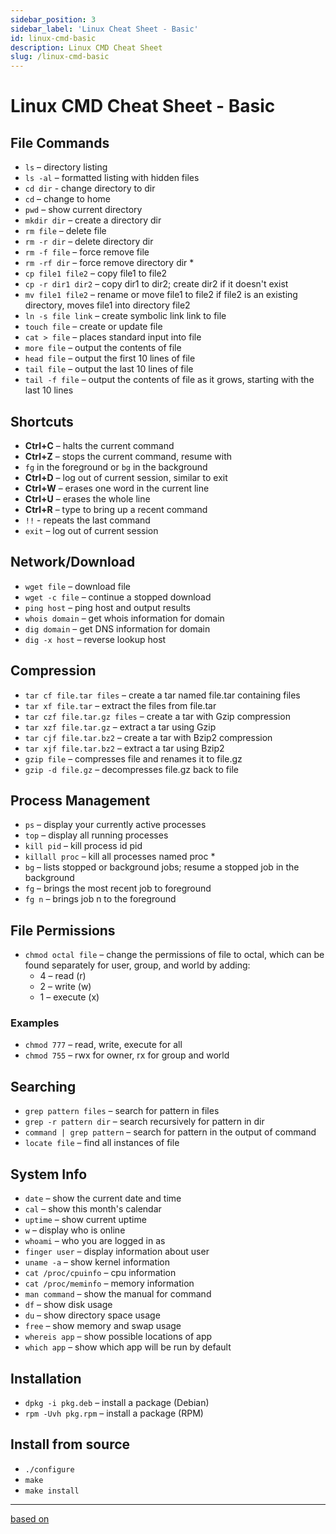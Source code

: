 ```yaml
---
sidebar_position: 3
sidebar_label: 'Linux Cheat Sheet - Basic'
id: linux-cmd-basic
description: Linux CMD Cheat Sheet
slug: /linux-cmd-basic
---
```


# Linux CMD Cheat Sheet - Basic

## File Commands

* `ls` – directory listing
* `ls -al` – formatted listing with hidden files
* `cd dir` - change directory to dir
* `cd` – change to home
* `pwd` – show current directory
* `mkdir dir` – create a directory dir
* `rm file` – delete file
* `rm -r dir` – delete directory dir
* `rm -f file` – force remove file
* `rm -rf dir` – force remove directory dir *
* `cp file1 file2` – copy file1 to file2
* `cp -r dir1 dir2` – copy dir1 to dir2; create dir2 if it doesn't exist
* `mv file1 file2` – rename or move file1 to file2 if file2 is an existing directory, moves file1 into directory file2
* `ln -s file link` – create symbolic link link to file
* `touch file` – create or update file
* `cat > file` – places standard input into file
* `more file` – output the contents of file
* `head file` – output the first 10 lines of file
* `tail file` – output the last 10 lines of file
* `tail -f file` – output the contents of file as it grows, starting with the last 10 lines

## Shortcuts

* **Ctrl+C** – halts the current command
* **Ctrl+Z** – stops the current command, resume with
* `fg` in the foreground or `bg` in the background
* **Ctrl+D** – log out of current session, similar to exit
* **Ctrl+W** – erases one word in the current line
* **Ctrl+U** – erases the whole line
* **Ctrl+R** – type to bring up a recent command
* `!!` - repeats the last command
* `exit` – log out of current session

## Network/Download

* `wget file` – download file
* `wget -c file` – continue a stopped download
* `ping host` – ping host and output results
* `whois domain` – get whois information for domain
* `dig domain` – get DNS information for domain
* `dig -x host` – reverse lookup host

## Compression

* `tar cf file.tar files` – create a tar named file.tar containing files
* `tar xf file.tar` – extract the files from file.tar
* `tar czf file.tar.gz files` – create a tar with Gzip compression
* `tar xzf file.tar.gz` – extract a tar using Gzip
* `tar cjf file.tar.bz2` – create a tar with Bzip2 compression
* `tar xjf file.tar.bz2` – extract a tar using Bzip2
* `gzip file` – compresses file and renames it to file.gz
* `gzip -d file.gz` – decompresses file.gz back to file

## Process Management

* `ps` – display your currently active processes
* `top` – display all running processes
* `kill pid` – kill process id pid
* `killall proc` – kill all processes named proc *
* `bg` – lists stopped or background jobs; resume a stopped job in the background
* `fg` – brings the most recent job to foreground
* `fg n` – brings job n to the foreground

## File Permissions

* `chmod octal file` – change the permissions of file to octal, which can be found separately for user, group, and world by adding:
  * 4 – read (r)
  * 2 – write (w)
  * 1 – execute (x)

### Examples

* `chmod 777` – read, write, execute for all
* `chmod 755` – rwx for owner, rx for group and world

## Searching

* `grep pattern files` – search for pattern in files
* `grep -r pattern dir` – search recursively for pattern in dir
* `command | grep pattern` – search for pattern in the output of command
* `locate file` – find all instances of file

## System Info

* `date` – show the current date and time
* `cal` – show this month's calendar
* `uptime` – show current uptime
* `w` – display who is online
* `whoami` – who you are logged in as
* `finger user` – display information about user
* `uname -a` – show kernel information
* `cat /proc/cpuinfo` – cpu information
* `cat /proc/meminfo` – memory information
* `man command` – show the manual for command
* `df` – show disk usage
* `du` – show directory space usage
* `free` – show memory and swap usage
* `whereis app` – show possible locations of app
* `which app` – show which app will be run by default

## Installation

* `dpkg -i pkg.deb` – install a package (Debian)
* `rpm -Uvh pkg.rpm` – install a package (RPM)

## Install from source

* `./configure`
* `make`
* `make install`

---

[based on](https://gist.github.com/riipandi/3097780)
